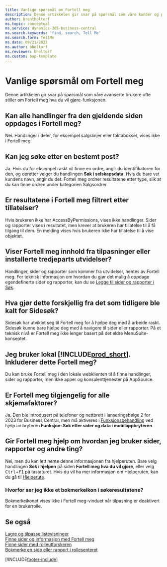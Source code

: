 ```yaml
---
title: Vanlige spørsmål om Fortell meg
description: Denne artikkelen gir svar på spørsmål som våre kunder og partnere ofte stiller om Fortell meg-funksjonen.
author: brentholtorf
ms.topic: conceptual
ms.service: dynamics-365-business-central
ms.search.keywords: 'find, search, Tell Me'
ms.search.form: TellMe
ms.date: 09/21/2023
ms.author: bholtorf
ms.reviewer: bholtorf
ms.custom: bap-template
---
```

# Vanlige spørsmål om Fortell meg

Denne artikkelen gir svar på spørsmål som våre avanserte brukere ofte stiller om Fortell meg hva du vil gjøre-funksjonen.

## Kan alle handlinger fra den gjeldende siden oppdages i Fortell meg?

Nei. Handlinger i deler, for eksempel salgslinjer eller faktabokser, vises ikke i Fortell meg.

## Kan jeg søke etter en bestemt post?

Ja. Hvis du for eksempel raskt vil finne en ordre, angir du identifikatoren for den, og deretter velger du handlingen **Søk i selskapsdata**. Hvis du bare vet kundens navn, angir du det. Fortell meg ordner resultatene etter type, slik at du kan finne ordren under kategorien Salgsordrer.

## Er resultatene i Fortell meg filtrert etter tillatelser?

Hvis brukeren ikke har AccessByPermissions, vises ikke handlinger. Sider og rapporter vises i resultatet, men krever at brukeren har tillatelse til å få tilgang til dem. En melding vises hvis brukeren ikke har tillatelse til å vise objektet.

## Viser Fortell meg innhold fra tilpasninger eller installerte tredjeparts utvidelser?

Handlinger, sider og rapporter som kommer fra utvidelser, hentes av Fortell meg. For teknisk informasjon om hvordan du gjør det mulig å oppdage egendefinerte sider og rapporter, kan du se [Legge til sider og rapporter i Søk](/dynamics365/business-central/dev-itpro/developer/devenv-al-menusuite-functionality).

## Hva gjør dette forskjellig fra det som tidligere ble kalt for Sidesøk?

Sidesøk har utviklet seg til Fortell meg for å hjelpe deg med å arbeide raskt. Sidesøk kunne bare hjelpe deg med å navigere til sider eller rapporter. På et teknisk nivå er Fortell meg ikke lenger basert på det eldre MenuSuite-konseptet.

## Jeg bruker lokal [!INCLUDE[prod_short](includes/prod_short.md)]. Inkluderer dette Fortell meg?

Du kan bruke Fortell meg i den lokale webklienten til å finne handlinger, sider og rapporter, men ikke apper og konsulenttjenester på AppSource.

## Er Fortell meg tilgjengelig for alle skjemafaktorer?

Ja. Den ble introdusert på telefoner og nettbrett i lanseringsbølge 2 for 2023 for Business Central, men må aktiveres i [Funksjonsbehandling](/dynamics365/business-central/dev-itpro/administration/feature-management) ved hjelp av bryteren **Funksjon: Søk etter sider og data i mobilappbryteren**. 

<!-- removed in v20 because of Help pane
### Are the documentation results available in any language?
The help articles display in the language you have specified in **My Settings**, if help is available in that language.
-->

## Gir Fortell meg hjelp om hvordan jeg bruker sider, rapporter og andre ting?

Nei, men du kan lett hente denne informasjonen fra hjelperuten. Bare velg handlingen **Søk i hjelpen** på siden **Fortell meg hva du vil gjøre**, eller velg <kbd>Ctrl</kbd>+<kbd>F1</kbd> på tastaturet. Hvis du vil ha mer informasjon om Hjelperuten, kan du gå til [Hjelperute](product-help-and-support.md#help-pane).

### Hvorfor ser jeg ikke et bokmerkeikon i søkeresultatene?

Bokmerkeikonet vises ikke i Fortell meg-vinduet når tilpasning er deaktivert for en brukerrolle.

## Se også  

[Lagre og tilpasse listevisninger](ui-views.md)  
[Finne sider og informasjon med Fortell meg](ui-search.md)  
[Finne sider med rolleutforskeren](ui-role-explorer.md)  
[Bokmerke en side eller rapport i rollesenteret](ui-bookmarks.md)

[!INCLUDE[footer-include](includes/footer-banner.md)]